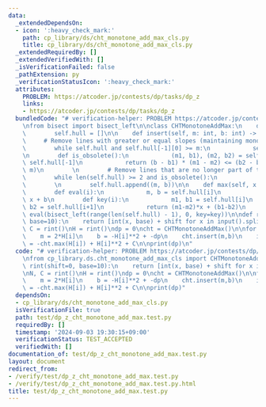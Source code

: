 ```yaml
---
data:
  _extendedDependsOn:
  - icon: ':heavy_check_mark:'
    path: cp_library/ds/cht_monotone_add_max_cls.py
    title: cp_library/ds/cht_monotone_add_max_cls.py
  _extendedRequiredBy: []
  _extendedVerifiedWith: []
  _isVerificationFailed: false
  _pathExtension: py
  _verificationStatusIcon: ':heavy_check_mark:'
  attributes:
    PROBLEM: https://atcoder.jp/contests/dp/tasks/dp_z
    links:
    - https://atcoder.jp/contests/dp/tasks/dp_z
  bundledCode: "# verification-helper: PROBLEM https://atcoder.jp/contests/dp/tasks/dp_z\n\
    \nfrom bisect import bisect_left\n\nclass CHTMonotoneAddMax:\n    def __init__(self):\n\
    \        self.hull = []\n\n    def insert(self, m: int, b: int) -> None:\n   \
    \     # Remove lines with greater or equal slopes (maintaining monotonicity)\n\
    \        while self.hull and self.hull[-1][0] >= m:\n            self.hull.pop()\n\
    \n        def is_obsolete():\n            (m1, b1), (m2, b2) = self.hull[-2],\
    \ self.hull[-1]\n            return (b - b1) * (m1 - m2) <= (b2 - b1) * (m1 -\
    \ m)\n        \n        # Remove lines that are no longer part of the lower envelope\n\
    \        while len(self.hull) >= 2 and is_obsolete():\n            self.hull.pop()\n\
    \        \n        self.hull.append((m, b))\n\n    def max(self, x: int) -> int:\n\
    \        def eval(i):\n            m, b = self.hull[i]\n            return m *\
    \ x + b\n        def key(i):\n            m1, b1 = self.hull[i]\n            m2,\
    \ b2 = self.hull[i+1]\n            return (m1-m2)*x + (b1-b2)\n        return\
    \ eval(bisect_left(range(len(self.hull) - 1), 0, key=key))\n\ndef rint(shift=0,\
    \ base=10):\n    return [int(x, base) + shift for x in input().split()]\n\nN,\
    \ C = rint()\nH = rint()\ndp = 0\ncht = CHTMonotoneAddMax()\n\nfor i in range(N-1):\n\
    \    m = 2*H[i]\n    b = -H[i]**2 + -dp\n    cht.insert(m,b)\n    i+=1\n    dp\
    \ = -cht.max(H[i]) + H[i]**2 + C\n\nprint(dp)\n"
  code: "# verification-helper: PROBLEM https://atcoder.jp/contests/dp/tasks/dp_z\n\
    \nfrom cp_library.ds.cht_monotone_add_max_cls import CHTMonotoneAddMax\n\ndef\
    \ rint(shift=0, base=10):\n    return [int(x, base) + shift for x in input().split()]\n\
    \nN, C = rint()\nH = rint()\ndp = 0\ncht = CHTMonotoneAddMax()\n\nfor i in range(N-1):\n\
    \    m = 2*H[i]\n    b = -H[i]**2 + -dp\n    cht.insert(m,b)\n    i+=1\n    dp\
    \ = -cht.max(H[i]) + H[i]**2 + C\n\nprint(dp)"
  dependsOn:
  - cp_library/ds/cht_monotone_add_max_cls.py
  isVerificationFile: true
  path: test/dp_z_cht_monotone_add_max.test.py
  requiredBy: []
  timestamp: '2024-09-03 19:30:15+09:00'
  verificationStatus: TEST_ACCEPTED
  verifiedWith: []
documentation_of: test/dp_z_cht_monotone_add_max.test.py
layout: document
redirect_from:
- /verify/test/dp_z_cht_monotone_add_max.test.py
- /verify/test/dp_z_cht_monotone_add_max.test.py.html
title: test/dp_z_cht_monotone_add_max.test.py
---
```

